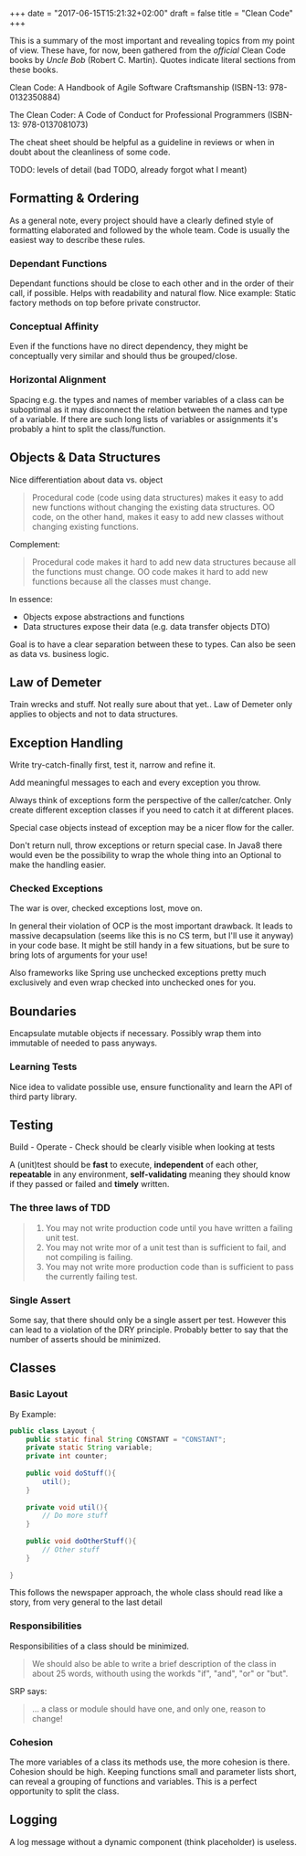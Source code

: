 +++
date = "2017-06-15T15:21:32+02:00"
draft = false
title = "Clean Code"
+++

This is a summary of the most important and revealing topics from my point of view. These have, for now, 
been gathered from the _official_ Clean Code books by *Uncle Bob* (Robert C. Martin). 
Quotes indicate literal sections from these books.

Clean Code: A Handbook of Agile Software Craftsmanship (ISBN-13: 978-0132350884)

The Clean Coder: A Code of Conduct for Professional Programmers (ISBN-13: 978-0137081073) 

The cheat sheet should be helpful as a guideline in reviews or when in doubt about the cleanliness of some code.


TODO: levels of detail (bad TODO, already forgot what I meant)


## Formatting & Ordering
As a general note, every project should have a clearly defined style of formatting elaborated and followed by the whole team.
Code is usually the easiest way to describe these rules.

### Dependant Functions
Dependant functions should be close to each other and in the order of their call, if possible. Helps with readability and natural flow. 
Nice example: Static factory methods on top before private constructor.

### Conceptual Affinity
Even if the functions have no direct dependency, they might be conceptually very similar and should thus be grouped/close.

### Horizontal Alignment
Spacing e.g. the types and names of member variables of a class can be suboptimal 
as it may disconnect the relation between the names and type of a variable.
If there are such long lists of variables or assignments it's probably a hint to split the class/function.


## Objects & Data Structures

Nice differentiation about data vs. object 

> Procedural code (code using data structures) makes it easy to add new functions without changing the existing data structures. 
> OO code, on the other hand, makes it easy to add new classes without changing existing functions.

Complement:

> Procedural code makes it hard to add new data structures because all the functions must change. 
> OO code makes it hard to add new functions because all the classes must change.

In essence:
- Objects expose abstractions and functions
- Data structures expose their data (e.g. data transfer objects DTO)

Goal is to have a clear separation between these to types. Can also be seen as data vs. business logic.


## Law of Demeter

Train wrecks and stuff. Not really sure about that yet.. 
Law of Demeter only applies to objects and not to data structures.


## Exception Handling

Write try-catch-finally first, test it, narrow and refine it.

Add meaningful messages to each and every exception you throw.

Always think of exceptions form the perspective of the caller/catcher. Only create different exception classes if you need to catch it at different places.

Special case objects instead of exception may be a nicer flow for the caller.

Don't return null, throw exceptions or return special case. In Java8 there would even be the possibility to wrap the whole thing into an Optional to make the handling easier.

### Checked Exceptions
The war is over, checked exceptions lost, move on.

In general their violation of OCP is the most important drawback. It leads to massive decapsulation (seems like this is no CS term, but I'll use it anyway) in your code base. 
It might be still handy in a few situations, but be sure to bring lots of arguments for your use!

Also frameworks like Spring use unchecked exceptions pretty much exclusively and even wrap checked into unchecked ones for you. 


## Boundaries
Encapsulate mutable objects if necessary. Possibly wrap them into immutable of needed to pass anyways.
 
### Learning Tests
Nice idea to validate possible use, ensure functionality and learn the API of third party library.


## Testing

Build - Operate - Check should be clearly visible when looking at tests

A (unit)test should be **fast** to execute, **independent** of each other, **repeatable** in any environment, 
**self-validating** meaning they should know if they passed or failed and **timely** written.

### The three laws of TDD

> 1. You may not write production code until you have written a failing unit test.
> 2. You may not write mor of a unit test than is sufficient to fail, and not compiling is failing.
> 3. You may not write more production code than is sufficient to pass the currently failing test.

### Single Assert
Some say, that there should only be a single assert per test. However this can lead to a violation of the DRY principle. 
Probably better to say that the number of asserts should be minimized.

## Classes

### Basic Layout
By Example:
```java
public class Layout {
    public static final String CONSTANT = "CONSTANT";
    private static String variable;
    private int counter;
    
    public void doStuff(){
        util();
    }
    
    private void util(){
        // Do more stuff
    }
    
    public void doOtherStuff(){
        // Other stuff
    }
    
}
```
This follows the newspaper approach, the whole class should read like a story, from very general to the last detail

### Responsibilities
Responsibilities of a class should be minimized. 

> We should also be able to write  a brief description of the class in about 25 words, withouth using the workds "if", "and", "or" or "but".

SRP says:

> ... a class or module should have one, and only one, reason to change!

### Cohesion
The more variables of a class its methods use, the more cohesion is there. Cohesion should be high.
Keeping functions small and parameter lists short, can reveal a grouping of functions and variables. This is a perfect opportunity to split the class.

## Logging 
A log message without a dynamic component (think placeholder) is useless.


